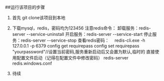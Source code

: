 ##运行该项目的步骤

1.  首先 git clone该项目到本地
2.  下载mysql，redis，密码均为123456
注意redis命令：
卸载服务：redis-server --service-uninstall
开启服务：redis-server --service-start
停止服务：redis-server --service-stop
查看redis密码：
　redis-cli.exe -h 127.0.0.1 -p 6379
  config get requirepass
  config set requirepass "yourpassword"//设置当前密码,服务重新启动后又会置为默认,临时的
直接使用配置文件启动（记得在配置文件中修改密码）
  redis-server redis.windows.conf
  
3. 待续
  